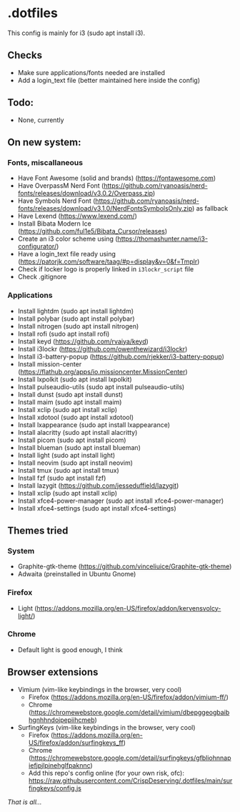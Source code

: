 # .dotfiles
This config is mainly for i3 (sudo apt install i3).

## Checks
- Make sure applications/fonts needed are installed
- Add a login_text file (better maintained here inside the config)

## Todo:
- None, currently

## On new system:

### Fonts, miscallaneous
- Have Font Awesome (solid and brands) (https://fontawesome.com)
- Have OverpassM Nerd Font (https://github.com/ryanoasis/nerd-fonts/releases/download/v3.0.2/Overpass.zip)
- Have Symbols Nerd Font (https://github.com/ryanoasis/nerd-fonts/releases/download/v3.1.0/NerdFontsSymbolsOnly.zip) as fallback
- Have Lexend (https://www.lexend.com/)
- Install Bibata Modern Ice (https://github.com/ful1e5/Bibata_Cursor/releases)
- Create an i3 color scheme using (https://thomashunter.name/i3-configurator/)
- Have a login_text file ready using (https://patorjk.com/software/taag/#p=display&v=0&f=Tmplr)
- Check if locker logo is properly linked in `i3lockr_script` file
- Check .gitignore

### Applications
- Install lightdm (sudo apt install lightdm)
- Install polybar (sudo apt install polybar)
- Install nitrogen (sudo apt install nitrogen)
- Install rofi (sudo apt install rofi)
- Install keyd (https://github.com/rvaiya/keyd)
- Install i3lockr (https://github.com/owenthewizard/i3lockr)
- Install i3-battery-popup (https://github.com/rjekker/i3-battery-popup)
- Install mission-center (https://flathub.org/apps/io.missioncenter.MissionCenter)
- Install lxpolkit (sudo apt install lxpolkit)
- Install pulseaudio-utils (sudo apt install pulseaudio-utils)
- Install dunst (sudo apt install dunst)
- Install maim (sudo apt install maim)
- Install xclip (sudo apt install xclip)
- Install xdotool (sudo apt install xdotool)
- Install lxappearance (sudo apt install lxappearance)
- Install alacritty (sudo apt install alacritty)
- Install picom (sudo apt install picom)
- Install blueman (sudo apt install blueman)
- Install light (sudo apt install light)
- Install neovim (sudo apt install neovim)
- Install tmux (sudo apt install tmux)
- Install fzf (sudo apt install fzf)
- Install lazygit (https://github.com/jesseduffield/lazygit)
- Install xclip (sudo apt install xclip)
- Install xfce4-power-manager (sudo apt install xfce4-power-manager)
- Install xfce4-settings (sudo apt install xfce4-settings)

## Themes tried

### System
- Graphite-gtk-theme (https://github.com/vinceliuice/Graphite-gtk-theme)
- Adwaita (preinstalled in Ubuntu Gnome)

### Firefox
- Light (https://addons.mozilla.org/en-US/firefox/addon/kervensvolcy-light/)

### Chrome
- Default light is good enough, I think

## Browser extensions

- Vimium (vim-like keybindings in the browser, very cool)
    - Firefox (https://addons.mozilla.org/en-US/firefox/addon/vimium-ff/)
    - Chrome (https://chromewebstore.google.com/detail/vimium/dbepggeogbaibhgnhhndojpepiihcmeb)
- SurfingKeys (vim-like keybindings in the browser, very cool)
    - Firefox (https://addons.mozilla.org/en-US/firefox/addon/surfingkeys_ff)
    - Chrome (https://chromewebstore.google.com/detail/surfingkeys/gfbliohnnapiefjpjlpjnehglfpaknnc)
    - Add this repo's config online (for your own risk, ofc): https://raw.githubusercontent.com/CrispDeserving/.dotfiles/main/surfingkeys/config.js

_That is all..._
